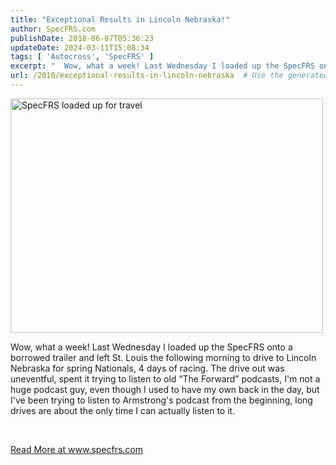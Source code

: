 ```yaml
---
title: "Exceptional Results in Lincoln Nebraska!"
author: SpecFRS.com
publishDate: 2018-06-07T05:36:23
updateDate: 2024-03-11T15:08:34
tags: [ 'Autocross', 'SpecFRS' ]
excerpt: "  Wow, what a week! Last Wednesday I loaded up the SpecFRS onto a borrowed trailer and left St. Louis the following morning to drive to Lincoln Nebraska for spring Nationals, 4 days of racing. The drive out was uneventful, spent it trying to listen to old &ldquo;The Forward&rdquo; podcasts, I'm not a huge podcast guy, even though I used to have my own back in the day, but I've been trying to listen to Armstrong's podcast from the beginning, long drives are about the only time I can actually listen to it.  &nbsp; "
url: /2018/exceptional-results-in-lincoln-nebraska  # Use the generated URL with year
---
```

<p><a data-flickr-embed="true" href="https://www.flickr.com/photos/chammond/40667948930/in/dateposted/" title="SpecFRS loaded up for travel"><img alt="SpecFRS loaded up for travel" height="375" src="https://farm1.staticflickr.com/878/40667948930_9690c26601.jpg" width="500" /></a></p>  <p>Wow, what a week! Last Wednesday I loaded up the SpecFRS onto a borrowed trailer and left St. Louis the following morning to drive to Lincoln Nebraska for spring Nationals, 4 days of racing. The drive out was uneventful, spent it trying to listen to old &ldquo;The Forward&rdquo; podcasts, I'm not a huge podcast guy, even though I used to have my own back in the day, but I've been trying to listen to Armstrong's podcast from the beginning, long drives are about the only time I can actually listen to it.</p>  <p>&nbsp;</p>  <a href="https://www.specfrs.com/exceptional-results-in-lincoln-nebraska">Read More at www.specfrs.com</a>
